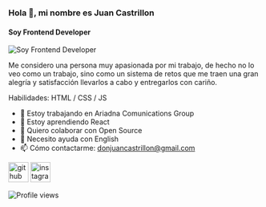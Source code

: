 ### Hola 👋, mi nombre es Juan Castrillon
#### Soy Frontend Developer
![Soy Frontend Developer](https://ajmendez.github.io/assets/helloworld_finished.png)

Me considero una persona muy apasionada por mi trabajo, de hecho no lo veo como un trabajo, sino como un sistema de retos que me traen una gran alegría y satisfacción llevarlos a cabo y entregarlos con cariño.

Habilidades: HTML / CSS / JS

- 🔭 Estoy trabajando en Ariadna Comunications Group
- 🌱 Estoy aprendiendo React 
- 👯 Quiero colaborar con Open Source 
- 🤔 Necesito ayuda con English 
- 📫 Cómo contactarme: donjuancastrillon@gmail.com 


[<img src='https://cdn.jsdelivr.net/npm/simple-icons@3.0.1/icons/github.svg' alt='github' height='40'>](https://github.com/Castrillonn)  [<img src='https://cdn.jsdelivr.net/npm/simple-icons@3.0.1/icons/instagram.svg' alt='instagram' height='40'>](https://www.instagram.com/castri11on/)  

![Profile views](https://gpvc.arturio.dev/Castrillonn)
